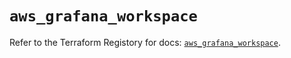 # `aws_grafana_workspace`

Refer to the Terraform Registory for docs: [`aws_grafana_workspace`](https://registry.terraform.io/providers/hashicorp/aws/4.63.0/docs/resources/grafana_workspace).
